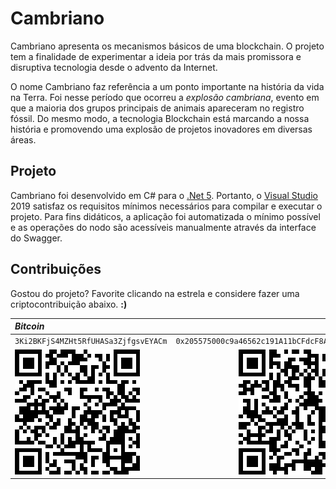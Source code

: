 # Cambriano

Cambriano apresenta os mecanismos básicos de uma blockchain. O projeto tem a finalidade de experimentar a ideia por trás da mais promissora e disruptiva tecnologia desde o advento da Internet.

O nome Cambriano faz referência a um ponto importante na história da vida na Terra. Foi nesse período que ocorreu a *explosão cambriana*, evento em que a maioria dos grupos principais de animais apareceram no registro fóssil. Do mesmo modo, a tecnologia Blockchain está marcando a nossa história e promovendo uma explosão de projetos inovadores em diversas áreas.

## Projeto

Cambriano foi desenvolvido em C# para o [.Net 5](https://dotnet.microsoft.com/download/dotnet/5.0). Portanto, o [Visual Studio](https://visualstudio.microsoft.com/pt-br/) 2019 satisfaz os requisitos mínimos necessários para compilar e executar o projeto.  Para fins didáticos, a aplicação foi automatizada o mínimo possível e as operações do nodo são acessíveis manualmente através da interface do Swagger.

## Contribuições

Gostou do projeto? Favorite clicando na estrela e considere fazer uma criptocontribuição abaixo. **:)**

|*Bitcoin*|*Ether*|
|:--|--:|
|`3Ki2BKFjS4MZHt5RfUHASa3ZjfgsvEYACm`|`0x205575000c9a46562c191A11bCFdcF8A3254f4B5`|
|![alt text](img/btc.png "Bitcoin")|![alt text](img/eth.png "Ethereum")|
